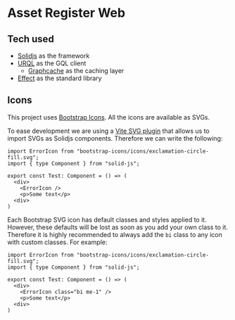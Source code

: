 # Asset Register Web

## Tech used

- [Solidjs](https://www.solidjs.com/) as the framework
- [URQL](https://commerce.nearform.com/open-source/urql/) as the GQL client
  - [Graphcache](https://commerce.nearform.com/open-source/urql/docs/graphcache/)
    as the caching layer
- [Effect](https://effect.website/) as the standard library

## Icons

This project uses [Bootstrap Icons](https://icons.getbootstrap.com/). All the
icons are available as SVGs.

To ease development we are using a
[Vite SVG plugin](https://github.com/jfgodoy/vite-plugin-solid-svg) that allows
us to import SVGs as Solidjs components. Therefore we can write the following:

```tsx
import ErrorIcon from "bootstrap-icons/icons/exclamation-circle-fill.svg";
import { type Component } from "solid-js";

export const Test: Component = () => (
  <div>
    <ErrorIcon />
    <p>Some text</p>
  <div>
)
```

Each Bootstrap SVG icon has default classes and styles applied to it. However,
these defaults will be lost as soon as you add your own class to it. Therefore
it is highly recommended to always add the `bi` class to any icon with custom
classes. For example:

```tsx
import ErrorIcon from "bootstrap-icons/icons/exclamation-circle-fill.svg";
import { type Component } from "solid-js";

export const Test: Component = () => (
  <div>
    <ErrorIcon class="bi me-1" />
    <p>Some text</p>
  <div>
)
```
